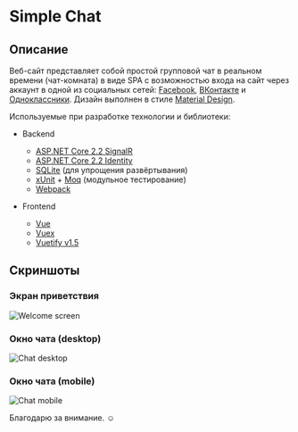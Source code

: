 # Simple Chat

## Описание

Веб-сайт представляет собой простой групповой чат в реальном времени (чат-комната) в виде SPA с возможностью входа на сайт через аккаунт в одной из социальных сетей: [Facebook](https://www.facebook.com), [ВКонтакте](https://vk.com) и [Одноклассники](https://ok.ru). Дизайн выполнен в стиле [Material Design](https://material.io).

Используемые при разработке технологии и библиотеки:

- Backend
  - [ASP.NET Core 2.2 SignalR](https://docs.microsoft.com/en-us/aspnet/core/signalr/introduction)
  - [ASP.NET Core 2.2 Identity](https://docs.microsoft.com/en-us/aspnet/core/security/authentication/identity/)
  - [SQLite](https://www.sqlite.org/) (для упрощения развёртывания)
  - [xUnit](https://xunit.net/) + [Moq](https://github.com/moq) (модульное тестирование)
  - [Webpack](https://webpack.js.org/)

- Frontend
  - [Vue](https://vuejs.org/)
  - [Vuex](https://vuex.vuejs.org/)
  - [Vuetify v1.5](https://vuetifyjs.com/)

## Скриншоты

### Экран приветствия

![Welcome screen](/../screenshots/welcome-screen.png)

### Окно чата (desktop)

![Chat desktop](/../screenshots/chat-desktop.png)

### Окно чата (mobile)

![Chat mobile](/../screenshots/chat-mobile.png)

Благодарю за внимание. :relaxed:
